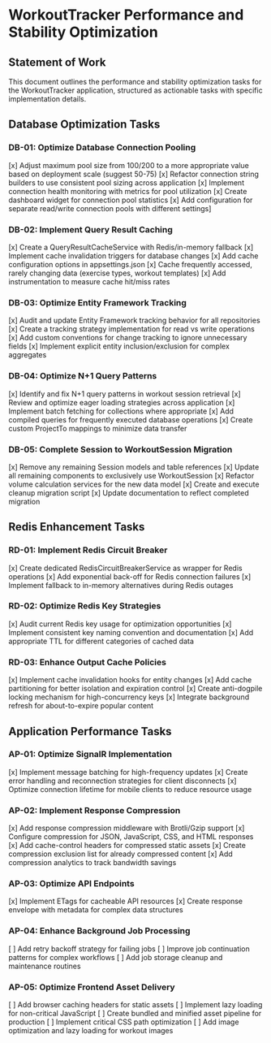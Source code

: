 # WorkoutTracker Performance and Stability Optimization

## Statement of Work

This document outlines the performance and stability optimization tasks for the WorkoutTracker application, structured as actionable tasks with specific implementation details.

## Database Optimization Tasks

### DB-01: Optimize Database Connection Pooling
[x] Adjust maximum pool size from 100/200 to a more appropriate value based on deployment scale (suggest 50-75)
[x] Refactor connection string builders to use consistent pool sizing across application
[x] Implement connection health monitoring with metrics for pool utilization
[x] Create dashboard widget for connection pool statistics
[x] Add configuration for separate read/write connection pools with different settings]

### DB-02: Implement Query Result Caching
[x] Create a QueryResultCacheService with Redis/in-memory fallback
[x] Implement cache invalidation triggers for database changes
[x] Add cache configuration options in appsettings.json
[x] Cache frequently accessed, rarely changing data (exercise types, workout templates)
[x] Add instrumentation to measure cache hit/miss rates

### DB-03: Optimize Entity Framework Tracking
[x] Audit and update Entity Framework tracking behavior for all repositories
[x] Create a tracking strategy implementation for read vs write operations
[x] Add custom conventions for change tracking to ignore unnecessary fields
[x] Implement explicit entity inclusion/exclusion for complex aggregates

### DB-04: Optimize N+1 Query Patterns
[x] Identify and fix N+1 query patterns in workout session retrieval
[x] Review and optimize eager loading strategies across application
[x] Implement batch fetching for collections where appropriate
[x] Add compiled queries for frequently executed database operations
[x] Create custom ProjectTo mappings to minimize data transfer

### DB-05: Complete Session to WorkoutSession Migration
[x] Remove any remaining Session models and table references
[x] Update all remaining components to exclusively use WorkoutSession
[x] Refactor volume calculation services for the new data model
[x] Create and execute cleanup migration script
[x] Update documentation to reflect completed migration

## Redis Enhancement Tasks

### RD-01: Implement Redis Circuit Breaker
[x] Create dedicated RedisCircuitBreakerService as wrapper for Redis operations
[x] Add exponential back-off for Redis connection failures
[x] Implement fallback to in-memory alternatives during Redis outages

### RD-02: Optimize Redis Key Strategies
[x] Audit current Redis key usage for optimization opportunities
[x] Implement consistent key naming convention and documentation
[x] Add appropriate TTL for different categories of cached data

### RD-03: Enhance Output Cache Policies
[x] Implement cache invalidation hooks for entity changes
[x] Add cache partitioning for better isolation and expiration control
[x] Create anti-dogpile locking mechanism for high-concurrency keys
[x] Integrate background refresh for about-to-expire popular content

## Application Performance Tasks

### AP-01: Optimize SignalR Implementation
[x] Implement message batching for high-frequency updates
[x] Create error handling and reconnection strategies for client disconnects
[x] Optimize connection lifetime for mobile clients to reduce resource usage

### AP-02: Implement Response Compression
[x] Add response compression middleware with Brotli/Gzip support
[x] Configure compression for JSON, JavaScript, CSS, and HTML responses
[x] Add cache-control headers for compressed static assets
[x] Create compression exclusion list for already compressed content
[x] Add compression analytics to track bandwidth savings

### AP-03: Optimize API Endpoints
[x] Implement ETags for cacheable API resources
[x] Create response envelope with metadata for complex data structures

### AP-04: Enhance Background Job Processing
[ ] Add retry backoff strategy for failing jobs
[ ] Improve job continuation patterns for complex workflows
[ ] Add job storage cleanup and maintenance routines

### AP-05: Optimize Frontend Asset Delivery
[ ] Add browser caching headers for static assets
[ ] Implement lazy loading for non-critical JavaScript
[ ] Create bundled and minified asset pipeline for production
[ ] Implement critical CSS path optimization
[ ] Add image optimization and lazy loading for workout images

